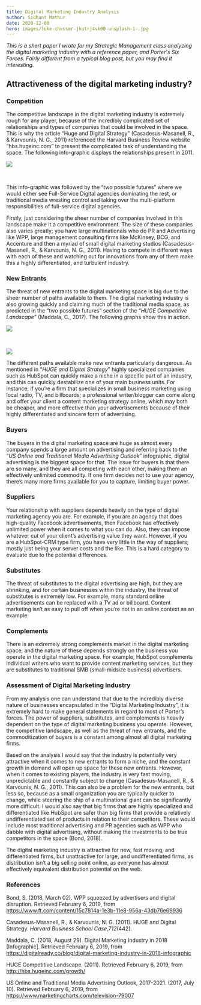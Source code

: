 ```yaml
---
title: Digital Marketing Industry Analysis
author: Sidhant Mathur
date: 2020-12-08
hero: images/luke-chesser-jkutrj4vk00-unsplash-1-.jpg
---
```

*This is a short paper I wrote for my Strategic Management class analyzing the digital marketing industry with a reference paper, and Porter's Six Forces. Fairly different from a typical blog post, but you may find it interesting.*

## Attractiveness of the digital marketing industry?

### **Competition**

The competitive landscape in the digital marketing industry is extremely rough for any player, because of the incredibly complicated set of relationships and types of companies that could be involved in the space. This is why the article “Huge and Digital Strategy” (Casadesus-Masanell, R., & Karvounis, N. G., 2011) referenced the Harvard Business Review website “hbs.hugeinc.com” to present the complicated task of understanding the space. The following info-graphic displays the relationships present in 2011.

![](https://uploads-ssl.webflow.com/5eda79794a5802e81065717f/5edeeab3b30c07b3767cea31_0.jpeg)

‍

This info-graphic was followed by the “two possible futures” where we would either see Full-Service Digital agencies dominating the rest, or traditional media wresting control and taking over the multi-platform responsibilities of full-service digital agencies.

Firstly, just considering the sheer number of companies involved in this landscape make it a competitive environment. The size of these companies also varies greatly; you have large multinationals who do PR and Advertising like WPP, large management consulting firms like McKinsey, BCG, and Accenture and then a myriad of small digital marketing studios (Casadesus-Masanell, R., & Karvounis, N. G., 2011). Having to compete in different ways with each of these and watching out for innovations from any of them make this a highly differentiated, and turbulent industry.

### **New Entrants**

The threat of new entrants to the digital marketing space is big due to the sheer number of paths available to them. The digital marketing industry is also growing quickly and claiming much of the traditional media space, as predicted in the “two possible futures” section of the “*HUGE Competitive Landscape”* (Maddala, C., 2017). The following graphs show this in action.

![](https://uploads-ssl.webflow.com/5eda79794a5802e81065717f/5edeeab3596e9cf5c611f86c_0.png)

‍

![](https://uploads-ssl.webflow.com/5eda79794a5802e81065717f/5edeeab33e9039908230810d_0.png)

The different paths available make new entrants particularly dangerous. As mentioned in “*HUGE and Digital Strategy*” highly specialized companies such as HubSpot can quickly make a niche in a specific part of an industry, and this can quickly destabilize one of your main business units. For instance, if you’re a firm that specializes in small business marketing using local radio, TV, and billboards; a professional writer/blogger can come along and offer your client a content marketing strategy online, which may both be cheaper, and more effective than your advertisements because of their highly differentiated and sincere form of advertising.

### **Buyers**

The buyers in the digital marketing space are huge as almost every company spends a large amount on advertising and referring back to the “*US Online and Traditional Media Advertising Outlook*” infographic, digital advertising is the biggest space for that. The issue for buyers is that there are so many, and they are all competing with each other, making them an effectively unlimited commodity. If one firm decides not to use your agency, there’s many more firms available for you to capture, limiting buyer power.

### **Suppliers**

Your relationship with suppliers depends heavily on the type of digital marketing agency you are. For example, if you are an agency that does high-quality Facebook advertisements, then Facebook has effectively unlimited power when it comes to what you can do. Also, they can impose whatever cut of your client’s advertising value they want. However, if you are a HubSpot-CRM type firm, you have very little in the way of suppliers; mostly just being your server costs and the like. This is a hard category to evaluate due to the potential differences.

### **Substitutes**

The threat of substitutes to the digital advertising are high, but they are shrinking, and for certain businesses within the industry, the threat of substitutes is extremely low. For example, many standard online advertisements can be replaced with a TV ad or billboard. Content marketing isn’t as easy to pull off when you’re not in an online context as an example.

### **Complements**

There is an extremely strong complements market in the digital marketing space, and the nature of these depends strongly on the business you operate in the digital marketing space. For example, HubSpot complements individual writers who want to provide content marketing services, but they are substitutes to traditional SMB (small-midsize business) advertisers.

### **Assessment of Digital Marketing Industry**

From my analysis one can understand that due to the incredibly diverse nature of businesses encapsulated in the “Digital Marketing Industry”, it is extremely hard to make general statements in regard to most of Porter’s forces. The power of suppliers, substitutes, and complements is heavily dependent on the type of digital marketing business you operate. However, the competitive landscape, as well as the threat of new entrants, and the commoditization of buyers is a constant among almost all digital marketing firms.

Based on the analysis I would say that the industry is potentially very attractive when it comes to new entrants to form a niche, and the constant growth in demand will open up space for these new entrants. However, when it comes to existing players, the industry is very fast moving, unpredictable and constantly subject to change (Casadesus-Masanell, R., & Karvounis, N. G., 2011). This can also be a problem for the new entrants, but less so, because as a small organization you are typically quicker to change, while steering the ship of a multinational giant can be significantly more difficult. I would also say that big firms that are highly specialized and differentiated like HubSpot are safer than big firms that provide a relatively undifferentiated set of products in relation to their competitors. These would include most traditional advertising and PR agencies such as WPP who dabble with digital advertising, without making the investments to be true competitors in the space (Bond, 2018).

The digital marketing industry is attractive for new, fast moving, and differentiated firms, but unattractive for large, and undifferentiated firms, as distribution isn’t a big selling point online, as everyone has almost effectively equivalent distribution potential on the web.

### **References**

Bond, S. (2018, March 02). WPP squeezed by advertisers and digital disruption. Retrieved February 6, 2019, from https://www.ft.com/content/15c7814a-1e3b-11e8-956a-43db76e69936

Casadesus-Masanell, R., & Karvounis, N. G. (2011). HUGE and Digital Strategy. *Harvard Business School Case,712*(442).

Maddala, C. (2018, August 29). Digital Marketing Industry in 2018 \[Infographic]. Retrieved February 6, 2019, from https://digitalready.co/blog/digital-marketing-industry-in-2018-infographic

HUGE Competitive Landscape. (2011). Retrieved February 6, 2019, from http://hbs.hugeinc.com/growth/

US Online and Traditional Media Advertising Outlook, 2017-2021. (2017, July 10). Retrieved February 6, 2019, from https://www.marketingcharts.com/television-79007

‍